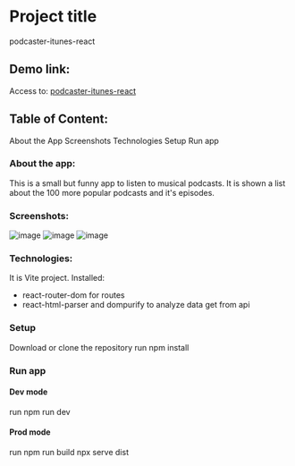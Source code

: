 # Project title
podcaster-itunes-react

## Demo link:
Access to: [podcaster-itunes-react](https://64bcff70cc824700082b2411--effortless-cassata-9694df.netlify.app/)

## Table of Content:
About the App
Screenshots
Technologies
Setup
Run app

### About the app:
This is a small but funny app to listen to musical podcasts.
It is shown a list about the 100 more popular podcasts and it's episodes.

### Screenshots:

![image](https://github.com/sergimoli/podcaster-itunes-react/assets/95481090/11bb515a-5e21-4879-a0b7-7592ded040d9)
![image](https://github.com/sergimoli/podcaster-itunes-react/assets/95481090/236efa5a-badc-4fe9-bfe1-68b3feee3850)
![image](https://github.com/sergimoli/podcaster-itunes-react/assets/95481090/c038a2b6-21a8-40b0-8602-5d88d456c43d)

### Technologies:
It is Vite project. 
Installed:
- react-router-dom for routes
- react-html-parser and dompurify to analyze data get from api


### Setup
Download or clone the repository
run npm install

### Run app
#### Dev mode
run npm run dev
#### Prod mode
run npm run build
npx serve dist


